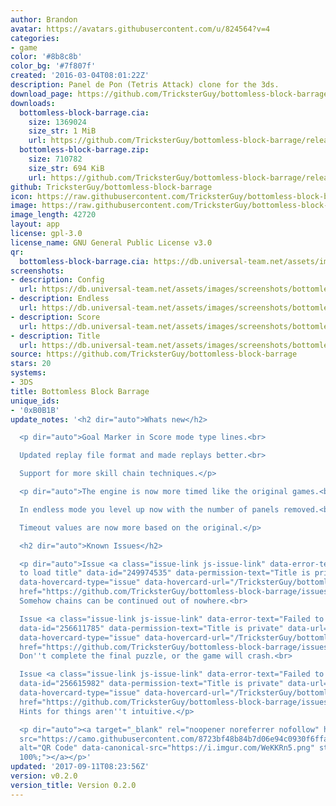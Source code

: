 ```yaml
---
author: Brandon
avatar: https://avatars.githubusercontent.com/u/824564?v=4
categories:
- game
color: '#8b8c8b'
color_bg: '#7f807f'
created: '2016-03-04T08:01:22Z'
description: Panel de Pon (Tetris Attack) clone for the 3ds.
download_page: https://github.com/TricksterGuy/bottomless-block-barrage/releases
downloads:
  bottomless-block-barrage.cia:
    size: 1369024
    size_str: 1 MiB
    url: https://github.com/TricksterGuy/bottomless-block-barrage/releases/download/v0.2.0/bottomless-block-barrage.cia
  bottomless-block-barrage.zip:
    size: 710782
    size_str: 694 KiB
    url: https://github.com/TricksterGuy/bottomless-block-barrage/releases/download/v0.2.0/bottomless-block-barrage.zip
github: TricksterGuy/bottomless-block-barrage
icon: https://raw.githubusercontent.com/TricksterGuy/bottomless-block-barrage/master/resources/icon.png
image: https://raw.githubusercontent.com/TricksterGuy/bottomless-block-barrage/master/resources/banner.png
image_length: 42720
layout: app
license: gpl-3.0
license_name: GNU General Public License v3.0
qr:
  bottomless-block-barrage.cia: https://db.universal-team.net/assets/images/qr/bottomless-block-barrage-cia.png
screenshots:
- description: Config
  url: https://db.universal-team.net/assets/images/screenshots/bottomless-block-barrage/config.png
- description: Endless
  url: https://db.universal-team.net/assets/images/screenshots/bottomless-block-barrage/endless.png
- description: Score
  url: https://db.universal-team.net/assets/images/screenshots/bottomless-block-barrage/score.png
- description: Title
  url: https://db.universal-team.net/assets/images/screenshots/bottomless-block-barrage/title.png
source: https://github.com/TricksterGuy/bottomless-block-barrage
stars: 20
systems:
- 3DS
title: Bottomless Block Barrage
unique_ids:
- '0xB0B1B'
update_notes: '<h2 dir="auto">Whats new</h2>

  <p dir="auto">Goal Marker in Score mode type lines.<br>

  Updated replay file format and made replays better.<br>

  Support for more skill chain techniques.</p>

  <p dir="auto">The engine is now more timed like the original games.<br>

  In endless mode you level up now with the number of panels removed.<br>

  Timeout values are now more based on the original.</p>

  <h2 dir="auto">Known Issues</h2>

  <p dir="auto">Issue <a class="issue-link js-issue-link" data-error-text="Failed
  to load title" data-id="249974535" data-permission-text="Title is private" data-url="https://github.com/TricksterGuy/bottomless-block-barrage/issues/10"
  data-hovercard-type="issue" data-hovercard-url="/TricksterGuy/bottomless-block-barrage/issues/10/hovercard"
  href="https://github.com/TricksterGuy/bottomless-block-barrage/issues/10">#10</a>.
  Somehow chains can be continued out of nowhere.<br>

  Issue <a class="issue-link js-issue-link" data-error-text="Failed to load title"
  data-id="256611785" data-permission-text="Title is private" data-url="https://github.com/TricksterGuy/bottomless-block-barrage/issues/13"
  data-hovercard-type="issue" data-hovercard-url="/TricksterGuy/bottomless-block-barrage/issues/13/hovercard"
  href="https://github.com/TricksterGuy/bottomless-block-barrage/issues/13">#13</a>.
  Don''t complete the final puzzle, or the game will crash.<br>

  Issue <a class="issue-link js-issue-link" data-error-text="Failed to load title"
  data-id="256615982" data-permission-text="Title is private" data-url="https://github.com/TricksterGuy/bottomless-block-barrage/issues/14"
  data-hovercard-type="issue" data-hovercard-url="/TricksterGuy/bottomless-block-barrage/issues/14/hovercard"
  href="https://github.com/TricksterGuy/bottomless-block-barrage/issues/14">#14</a>.
  Hints for things aren''t intuitive.</p>

  <p dir="auto"><a target="_blank" rel="noopener noreferrer nofollow" href="https://camo.githubusercontent.com/8723bf48b84b7d06e94c0930f6ffabe55931023a8e60f93de5ac9bf8d7c10e20/68747470733a2f2f692e696d6775722e636f6d2f57654b4b526e352e706e67"><img
  src="https://camo.githubusercontent.com/8723bf48b84b7d06e94c0930f6ffabe55931023a8e60f93de5ac9bf8d7c10e20/68747470733a2f2f692e696d6775722e636f6d2f57654b4b526e352e706e67"
  alt="QR Code" data-canonical-src="https://i.imgur.com/WeKKRn5.png" style="max-width:
  100%;"></a></p>'
updated: '2017-09-11T08:23:56Z'
version: v0.2.0
version_title: Version 0.2.0
---
```

